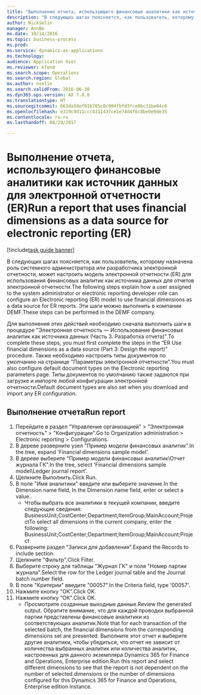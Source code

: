 ```yaml
--- 
title: "Выполнение отчета, использующего финансовые аналитики как источник данных для электронной отчетности (ER)"
description: "В следующих шагах поясняется, как пользователь, которому назначена роль системного администратора или разработчика электронной отчетности, может настроить модель электронной отчетности (ER) для использования финансовых аналитик как источника данных для отчетов электронной отчетности."
author: NickSelin
manager: AnnBe
ms.date: 10/14/2016
ms.topic: business-process
ms.prod: 
ms.service: dynamics-ax-applications
ms.technology: 
audience: Application User
ms.reviewer: kfend
ms.search.scope: Operations
ms.search.region: Global
ms.author: nselin
ms.search.validFrom: 2016-06-30
ms.dyn365.ops.version: AX 7.0.0
ms.translationtype: HT
ms.sourcegitcommit: 663da58ef01b705c0c984fbfd3fce8bc31be04c6
ms.openlocfilehash: e319c9d11ccc4311437ce1e74d4f6c8be0e0de35
ms.contentlocale: ru-ru
ms.lasthandoff: 08/29/2017

---
```

# <a name="run-a-report-that-uses-financial-dimensions-as-a-data-source-for-electronic-reporting-er"></a><span data-ttu-id="fef7c-103">Выполнение отчета, использующего финансовые аналитики как источник данных для электронной отчетности (ER)</span><span class="sxs-lookup"><span data-stu-id="fef7c-103">Run a report that uses financial dimensions as a data source for electronic reporting (ER)</span></span>

[!include[task guide banner](../../includes/task-guide-banner.md)]

<span data-ttu-id="fef7c-104">В следующих шагах поясняется, как пользователь, которому назначена роль системного администратора или разработчика электронной отчетности, может настроить модель электронной отчетности (ER) для использования финансовых аналитик как источника данных для отчетов электронной отчетности.</span><span class="sxs-lookup"><span data-stu-id="fef7c-104">The following steps explain how a user assigned to the system administrator or electronic reporting developer role can configure an Electronic reporting (ER) model to use financial dimensions as a data source for ER reports.</span></span> <span data-ttu-id="fef7c-105">Эти шаги можно выполнить в компании DEMF.</span><span class="sxs-lookup"><span data-stu-id="fef7c-105">These steps can be performed in the DEMF company.</span></span>

<span data-ttu-id="fef7c-106">Для выполнения этих действий необходимо сначала выполнить шаги в процедуре "Электронная отчетность — Использование финансовых аналитик как источника данных (Часть 3. Разработка отчета)".</span><span class="sxs-lookup"><span data-stu-id="fef7c-106">To complete these steps, you must first complete the steps in the “ER Use financial dimensions as a data source (Part 3: Design the report)” procedure.</span></span> <span data-ttu-id="fef7c-107">Также необходимо настроить типы документов по умолчанию на странице "Параметры электронной отчетности".</span><span class="sxs-lookup"><span data-stu-id="fef7c-107">You must also configure default document types on the Electronic reporting parameters page.</span></span> <span data-ttu-id="fef7c-108">Типы документов по умолчанию также задаются при загрузке и импорте любой конфигурации электронной отчетности.</span><span class="sxs-lookup"><span data-stu-id="fef7c-108">Default document types are also set when you download and import any ER configuration.</span></span> 


## <a name="run-report"></a><span data-ttu-id="fef7c-109">Выполнение отчета</span><span class="sxs-lookup"><span data-stu-id="fef7c-109">Run report</span></span>
1. <span data-ttu-id="fef7c-110">Перейдите в раздел "Управление организацией" > "Электронная отчетность" > "Конфигурации".</span><span class="sxs-lookup"><span data-stu-id="fef7c-110">Go to Organization administration > Electronic reporting > Configurations.</span></span>
2. <span data-ttu-id="fef7c-111">В дереве разверните узел "Пример модели финансовых аналитик".</span><span class="sxs-lookup"><span data-stu-id="fef7c-111">In the tree, expand 'Financial dimensions sample model'.</span></span>
3. <span data-ttu-id="fef7c-112">В дереве выберите "Пример модели финансовых аналитик\Отчет журнала ГК".</span><span class="sxs-lookup"><span data-stu-id="fef7c-112">In the tree, select 'Financial dimensions sample model\Ledger journal report'.</span></span>
4. <span data-ttu-id="fef7c-113">Щелкните Выполнить.</span><span class="sxs-lookup"><span data-stu-id="fef7c-113">Click Run.</span></span>
5. <span data-ttu-id="fef7c-114">В поле "Имя аналитики" введите или выберите значение.</span><span class="sxs-lookup"><span data-stu-id="fef7c-114">In the Dimension name field, In the Dimension name field, enter or select a value..</span></span>
    * <span data-ttu-id="fef7c-115">Чтобы выбрать все аналитики в текущей компании, введите следующие сведения:  BusinessUnit;CostCenter;Department;ItemGroup;MainAccount;Project</span><span class="sxs-lookup"><span data-stu-id="fef7c-115">To select all dimensions in the current company, enter the following:  BusinessUnit;CostCenter;Department;ItemGroup;MainAccount;Project</span></span>  
6. <span data-ttu-id="fef7c-116">Разверните раздел "Записи для добавления".</span><span class="sxs-lookup"><span data-stu-id="fef7c-116">Expand the Records to include section.</span></span>
7. <span data-ttu-id="fef7c-117">Щелкните "Фильтр".</span><span class="sxs-lookup"><span data-stu-id="fef7c-117">Click Filter.</span></span>
8. <span data-ttu-id="fef7c-118">Выберите строку для таблицы "Журнал ГК" и поля "Номер партии журнала".</span><span class="sxs-lookup"><span data-stu-id="fef7c-118">Select the row for the Ledger journal table and the Journal batch number field.</span></span>
9. <span data-ttu-id="fef7c-119">В поле "Критерии" введите "00057".</span><span class="sxs-lookup"><span data-stu-id="fef7c-119">In the Criteria field, type '00057'.</span></span>
10. <span data-ttu-id="fef7c-120">Нажмите кнопку "OК".</span><span class="sxs-lookup"><span data-stu-id="fef7c-120">Click OK.</span></span>
11. <span data-ttu-id="fef7c-121">Нажмите кнопку "OК".</span><span class="sxs-lookup"><span data-stu-id="fef7c-121">Click OK.</span></span>
    * <span data-ttu-id="fef7c-122">Просмотрите созданные выходные данные.</span><span class="sxs-lookup"><span data-stu-id="fef7c-122">Review the generated output.</span></span> <span data-ttu-id="fef7c-123">Обратите внимание, что для каждой проводки выбранной партии представлены финансовые аналитики из соответствующих аналитик.</span><span class="sxs-lookup"><span data-stu-id="fef7c-123">Note that for each transaction of the selected batch, the financial dimensions from the corresponding dimensions set are presented.</span></span> <span data-ttu-id="fef7c-124">Выполните этот отчет и выберите другие аналитики, чтобы убедиться, что отчет не зависит от количества выбранных аналитик или количества аналитик, настроенных для данного экземпляра Dynamics 365 for Finance and Operations, Enterprise edition.</span><span class="sxs-lookup"><span data-stu-id="fef7c-124">Run this report and select different dimensions to see that the report is not dependent on the number of selected dimensions or the number of dimensions configured for this Dynamics 365 for Finance and Operations, Enterprise edition instance.</span></span>  


